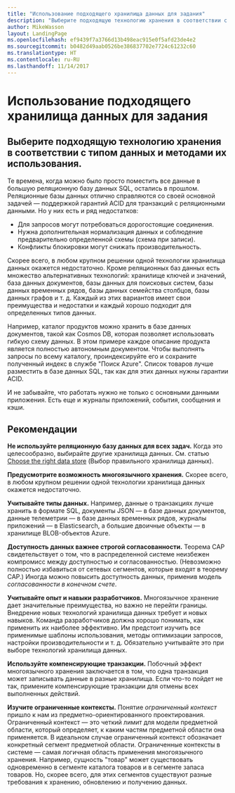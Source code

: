 ```yaml
---
title: "Использование подходящего хранилища данных для задания"
description: "Выберите подходящую технологию хранения в соответствии с типом данных и методами их использования."
author: MikeWasson
layout: LandingPage
ms.openlocfilehash: ef9439f7a3766d13b498eac915e0f5afd23de4e2
ms.sourcegitcommit: b0482d49aab0526be386837702e7724c61232c60
ms.translationtype: HT
ms.contentlocale: ru-RU
ms.lasthandoff: 11/14/2017
---
```

# <a name="use-the-best-data-store-for-the-job"></a>Использование подходящего хранилища данных для задания

## <a name="pick-the-storage-technology-that-is-the-best-fit-for-your-data-and-how-it-will-be-used"></a>Выберите подходящую технологию хранения в соответствии с типом данных и методами их использования.

Те времена, когда можно было просто поместить все данные в большую реляционную базу данных SQL, остались в прошлом. Реляционные базы данных отлично справляются со своей основной задачей &mdash; поддержкой гарантий ACID для транзакций с реляционными данными. Но у них есть и ряд недостатков:

- Для запросов могут потребоваться дорогостоящие соединения.
- Нужна дополнительная нормализация данных и соблюдение предварительно определенной схемы (схема при записи).
- Конфликты блокировки могут снижать производительность.

Скорее всего, в любом крупном решении одной технологии хранилища данных окажется недостаточно. Кроме реляционных баз данных есть множество альтернативных технологий: хранилище ключей и значений, база данных документов, базы данных для поисковых систем, базы данных временных рядов, базы данных семейства столбцов, базы данных графов и т. д. Каждый из этих вариантов имеет свои преимущества и недостатки и каждый хорошо подходит для определенных типов данных. 

Например, каталог продуктов можно хранить в базе данных документов, такой как Cosmos DB, которая позволяет использовать гибкую схему данных. В этом примере каждое описание продукта является полностью автономным документом. Чтобы выполнять запросы по всему каталогу, проиндексируйте его и сохраните полученный индекс в службе "Поиск Azure". Список товаров лучше разместить в базе данных SQL, так как для этих данных нужны гарантии ACID.

И не забывайте, что работать нужно не только с основными данными приложения. Есть еще и журналы приложений, события, сообщения и кэши.

## <a name="recommendations"></a>Рекомендации

**Не используйте реляционную базу данных для всех задач.** Когда это целесообразно, выбирайте другие хранилища данных. См. статью [Choose the right data store][data-store-overview] (Выбор правильного хранилища данных).

**Предусмотрите возможность многоязычного хранения.** Скорее всего, в любом крупном решении одной технологии хранилища данных окажется недостаточно. 

**Учитывайте типы данных.** Например, данные о транзакциях лучше хранить в формате SQL, документы JSON — в базе данных документов, данные телеметрии — в базе данных временных рядов, журналы приложений — в Elasticsearch, а большие двоичные объекты — в хранилище BLOB-объектов Azure.

**Доступность данных важнее строгой согласованности.** Теорема CAP свидетельствует о том, что в распределенной системе неизбежен компромисс между доступностью и согласованностью. (Невозможно полностью избавиться от сетевых сегментов, которые входят в теорему CAP.) Иногда можно повысить доступность данных, применив модель *согласованности в конечном счете*. 

**Учитывайте опыт и навыки разработчиков.** Многоязычное хранение дает значительные преимущества, но важно не перейти границы. Внедрение новых технологий хранилища данных требует и новых навыков. Команда разработчиков должна хорошо понимать, как применить их наиболее эффективно. Им предстоит изучить все применимые шаблоны использования, методы оптимизации запросов, настройки производительности и т. д. Обязательно учитывайте это при выборе технологий хранилища данных. 

**Используйте компенсирующие транзакции.** Побочный эффект многоязычного хранения заключается в том, что одна транзакция может записывать данные в разные хранилища. Если что-то пойдет не так, примените компенсирующие транзакции для отмены всех выполненных действий.

**Изучите ограниченные контексты.** Понятие *ограниченный контекст* пришло к нам из предметно-ориентированного проектирования. Ограниченный контекст — это четкий лимит для модели предметной области, который определяет, к каким частям предметной области она применяется. В идеальном случае ограниченный контекст обозначает конкретный сегмент предметной области. Ограниченные контексты в системе — самая логичная область применения многоязычного хранения. Например, сущность "товар" может существовать одновременно в сегменте каталога товаров и в сегменте запаса товаров. Но, скорее всего, для этих сегментов существуют разные требования к хранению, обновлению и получению данных.

[data-store-overview]: ../technology-choices/data-store-overview.md